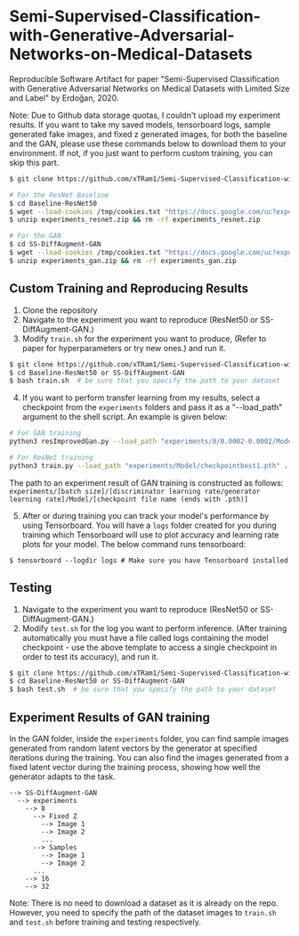 # Semi-Supervised-Classification-with-Generative-Adversarial-Networks-on-Medical-Datasets
Reproducible Software Artifact for paper "Semi-Supervised Classification with Generative Adversarial Networks on Medical Datasets with Limited Size and Label" by Erdoğan, 2020.

Note: Due to Github data storage quotas, I couldn't upload my experiment results. If you want to take my saved models, tensorboard logs, sample generated fake images, and fixed z generated images, for both the baseline and the GAN, please use these commands below to download them to your environment. If not, if you just want to perform custom training, you can skip this part.
```sh
$ git clone https://github.com/xTRam1/Semi-Supervised-Classification-with-GANs-on-Medical-Datasets-with-Limited-Size-and-Label

# For the ResNet Baseline
$ cd Baseline-ResNet50
$ wget --load-cookies /tmp/cookies.txt "https://docs.google.com/uc?export=download&confirm=$(wget --quiet --save-cookies /tmp/cookies.txt --keep-session-cookies --no-check-certificate 'https://docs.google.com/uc?export=download&id=1BHvjoytWenLllyTcEmzvCxV-QER2-74M' -O- | sed -rn 's/.*confirm=([0-9A-Za-z_]+).*/\1\n/p')&id=1BHvjoytWenLllyTcEmzvCxV-QER2-74M" -O experiments_resnet.zip && rm -rf /tmp/cookies.txt
$ unzip experiments_resnet.zip && rm -rf experiments_resnet.zip

# For the GAN
$ cd SS-DiffAugment-GAN
$ wget --load-cookies /tmp/cookies.txt "https://docs.google.com/uc?export=download&confirm=$(wget --quiet --save-cookies /tmp/cookies.txt --keep-session-cookies --no-check-certificate 'https://docs.google.com/uc?export=download&id=1GWlzt6xkD8Z4tNY0ioodie26jmeYeV1P' -O- | sed -rn 's/.*confirm=([0-9A-Za-z_]+).*/\1\n/p')&id=1GWlzt6xkD8Z4tNY0ioodie26jmeYeV1P" -O experiments_gan.zip && rm -rf /tmp/cookies.txt
$ unzip experiments_gan.zip && rm -rf experiments_gan.zip
```

## Custom Training and Reproducing Results
1. Clone the repository
2. Navigate to the experiment you want to reproduce (ResNet50 or SS-DiffAugment-GAN.)
3. Modify ``` train.sh ``` for the experiment you want to produce, (Refer to paper for hyperparameters or try new ones.) and run it.
```sh
$ git clone https://github.com/xTRam1/Semi-Supervised-Classification-with-GANs-on-Medical-Datasets-with-Limited-Size-and-Label
$ cd Baseline-ResNet50 or SS-DiffAugment-GAN
$ bash train.sh  # be sure that you specify the path to your dataset
```
4. If you want to perform transfer learning from my results, select a checkpoint from the ```experiments``` folders and pass it as a "--load_path" argument to the shell script. An example is given below:
```sh
# For GAN training
python3 resImprovedGan.py --load_path "experiments/8/0.0002-0.0002/Model/checkpointbest1.pth" ... # Other arguments 

# For ResNet training
python3 train.py --load_path "experiments/Model/checkpointbest1.pth" ... # Other arguments
```
The path to an experiment result of GAN training is constructed as follows: ```experiments/[batch size]/[discriminator learning rate/generator learning rate]/Model/[checkpoint file name (ends with .pth)]```

5. After or during training you can track your model's performance by using Tensorboard. You will have a ```logs``` folder created for you during training which Tensorboard will use to plot accuracy and learning rate plots for your model. The below command runs tensorboard:
```
$ tensorboard --logdir logs # Make sure you have Tensorboard installed 
```

## Testing
1. Navigate to the experiment you want to reproduce (ResNet50 or SS-DiffAugment-GAN.)
2. Modify ``` test.sh ``` for the log you want to perform inference. (After training automatically you must have a file called logs containing the model checkpoint - use the above template to access a single checkpoint in order to test its accuracy), and run it.
```sh
$ git clone https://github.com/xTRam1/Semi-Supervised-Classification-with-GANs-on-Medical-Datasets-with-Limited-Size-and-Label
$ cd Baseline-ResNet50 or SS-DiffAugment-GAN
$ bash test.sh  # be sure that you specify the path to your dataset
```

## Experiment Results of GAN training
In the GAN folder, inside the ```experiments``` folder, you can find sample images generated from random latent vectors by the generator at specified iterations during the training. You can also find the images generated from a fixed latent vector during the training process, showing how well the generator adapts to the task. 
```
--> SS-DiffAugment-GAN
  --> experiments
    --> 8
      --> Fixed Z
        --> Image 1
        --> Image 2
        ...
      --> Samples
        --> Image 1
        --> Image 2
      ...
    --> 16
    --> 32
```

Note: There is no need to download a dataset as it is already on the repo. However, you need to specify the path of the dataset images to ``` train.sh ``` and ``` test.sh ``` before training and testing respectively.
